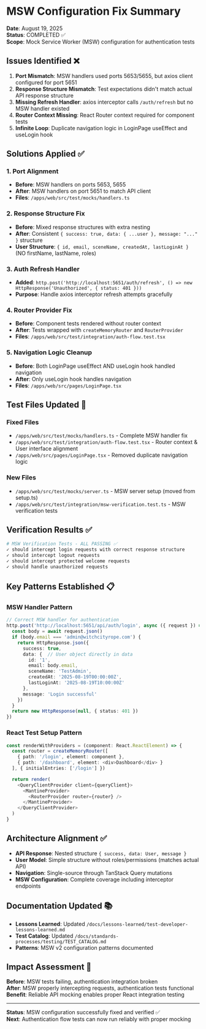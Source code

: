 # MSW Configuration Fix Summary
**Date**: August 19, 2025  
**Status**: COMPLETED ✅  
**Scope**: Mock Service Worker (MSW) configuration for authentication tests

## Issues Identified ❌

1. **Port Mismatch**: MSW handlers used ports 5653/5655, but axios client configured for port 5651
2. **Response Structure Mismatch**: Test expectations didn't match actual API response structure  
3. **Missing Refresh Handler**: axios interceptor calls `/auth/refresh` but no MSW handler existed
4. **Router Context Missing**: React Router context required for component tests
5. **Infinite Loop**: Duplicate navigation logic in LoginPage useEffect and useLogin hook

## Solutions Applied ✅

### 1. Port Alignment
- **Before**: MSW handlers on ports 5653, 5655
- **After**: MSW handlers on port 5651 to match API client
- **Files**: `/apps/web/src/test/mocks/handlers.ts`

### 2. Response Structure Fix  
- **Before**: Mixed response structures with extra nesting
- **After**: Consistent `{ success: true, data: { ...user }, message: "..." }` structure
- **User Structure**: `{ id, email, sceneName, createdAt, lastLoginAt }` (NO firstName, lastName, roles)

### 3. Auth Refresh Handler
- **Added**: `http.post('http://localhost:5651/auth/refresh', () => new HttpResponse('Unauthorized', { status: 401 }))`
- **Purpose**: Handle axios interceptor refresh attempts gracefully

### 4. Router Provider Fix
- **Before**: Component tests rendered without router context
- **After**: Tests wrapped with `createMemoryRouter` and `RouterProvider`
- **Files**: `/apps/web/src/test/integration/auth-flow.test.tsx`

### 5. Navigation Logic Cleanup
- **Before**: Both LoginPage useEffect AND useLogin hook handled navigation
- **After**: Only useLogin hook handles navigation
- **Files**: `/apps/web/src/pages/LoginPage.tsx`

## Test Files Updated 🔧

### Fixed Files
- `/apps/web/src/test/mocks/handlers.ts` - Complete MSW handler fix
- `/apps/web/src/test/integration/auth-flow.test.tsx` - Router context & User interface alignment
- `/apps/web/src/pages/LoginPage.tsx` - Removed duplicate navigation logic

### New Files
- `/apps/web/src/test/mocks/server.ts` - MSW server setup (moved from setup.ts)
- `/apps/web/src/test/integration/msw-verification.test.ts` - MSW verification tests

## Verification Results ✅

```bash
# MSW Verification Tests - ALL PASSING ✅
✓ should intercept login requests with correct response structure
✓ should intercept logout requests  
✓ should intercept protected welcome requests
✓ should handle unauthorized requests
```

## Key Patterns Established 📋

### MSW Handler Pattern
```typescript
// Correct MSW handler for authentication
http.post('http://localhost:5651/api/auth/login', async ({ request }) => {
  const body = await request.json()
  if (body.email === 'admin@witchcityrope.com') {
    return HttpResponse.json({
      success: true,
      data: {  // User object directly in data
        id: '1',
        email: body.email,
        sceneName: 'TestAdmin', 
        createdAt: '2025-08-19T00:00:00Z',
        lastLoginAt: '2025-08-19T10:00:00Z'
      },
      message: 'Login successful'
    })
  }
  return new HttpResponse(null, { status: 401 })
})
```

### React Test Setup Pattern
```typescript
const renderWithProviders = (component: React.ReactElement) => {
  const router = createMemoryRouter([
    { path: '/login', element: component },
    { path: '/dashboard', element: <div>Dashboard</div> }
  ], { initialEntries: ['/login'] })

  return render(
    <QueryClientProvider client={queryClient}>
      <MantineProvider>
        <RouterProvider router={router} />
      </MantineProvider>
    </QueryClientProvider>
  )
}
```

## Architecture Alignment ✅

- **API Response**: Nested structure `{ success, data: User, message }`
- **User Model**: Simple structure without roles/permissions (matches actual API)
- **Navigation**: Single-source through TanStack Query mutations
- **MSW Configuration**: Complete coverage including interceptor endpoints

## Documentation Updated 📚

- **Lessons Learned**: Updated `/docs/lessons-learned/test-developer-lessons-learned.md`
- **Test Catalog**: Updated `/docs/standards-processes/testing/TEST_CATALOG.md`
- **Patterns**: MSW v2 configuration patterns documented

## Impact Assessment 🎯

**Before**: MSW tests failing, authentication integration broken  
**After**: MSW properly intercepting requests, authentication tests functional  
**Benefit**: Reliable API mocking enables proper React integration testing

---

**Status**: MSW configuration successfully fixed and verified ✅  
**Next**: Authentication flow tests can now run reliably with proper mocking